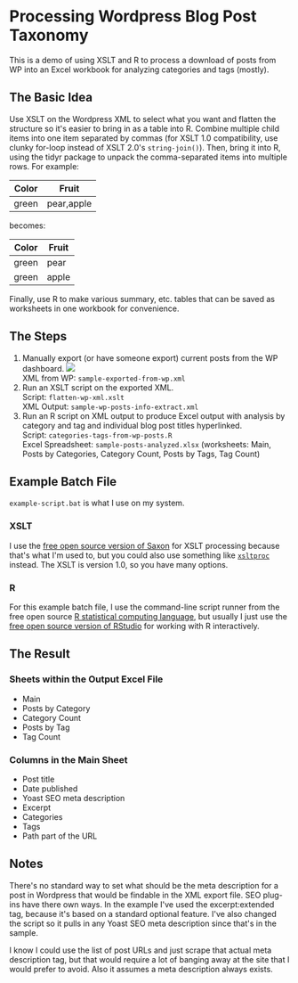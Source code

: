 # Processing Wordpress Blog Post Taxonomy #
This is a demo of using XSLT and R to process a download of posts from WP into an Excel workbook for analyzing categories and tags (mostly).

## The Basic Idea ##
Use XSLT on the Wordpress XML to select what you want and flatten the structure so it's easier to bring in as a table into R. Combine multiple child items into one item separated by commas (for XSLT 1.0 compatibility, use clunky for-loop instead of XSLT 2.0's `string-join()`). Then, bring it into R, using the tidyr package to unpack the comma-separated items into multiple rows. For example:

Color | Fruit
------|-------------
green | pear,apple |

becomes:

Color | Fruit
------|-------------
green | pear |
green | apple |

Finally, use R to make various summary, etc. tables that can be saved as worksheets in one workbook for convenience.
## The Steps ##

1. Manually export (or have someone export) current posts from the WP dashboard.
![](https://i.imgur.com/WySF0oS.png)<br>
XML from WP: `sample-exported-from-wp.xml`
1. Run an XSLT script on the exported XML.<br>
Script: `flatten-wp-xml.xslt` <br>
XML Output: `sample-wp-posts-info-extract.xml`
2. Run an R script on XML output to produce Excel output with analysis by category and tag and individual blog post titles hyperlinked.<br>
Script: `categories-tags-from-wp-posts.R`<br>
Excel Spreadsheet: `sample-posts-analyzed.xlsx` (worksheets: Main, Posts by Categories, Category Count, Posts by Tags, Tag Count)

## Example Batch File ##

`example-script.bat` is what I use on my system.

### XSLT ###

I use the [free open source version of Saxon](http://saxon.sourceforge.net/) for XSLT processing because that's what I'm used to, but you could also use something like [`xsltproc`](http://xmlsoft.org/XSLT/xsltproc.html) instead. The XSLT is version 1.0, so you have many options.

### R ###

For this example batch file, I use the command-line script runner from the free open source [R statistical computing language](https://www.r-project.org/), but usually I just use the [free open source version of RStudio](https://www.rstudio.com/products/RStudio/#Desktop) for working with R interactively.

## The Result

### Sheets within the Output Excel File

- Main
- Posts by Category
- Category Count
- Posts by Tag
- Tag Count

### Columns in the Main Sheet

- Post title
- Date published
- Yoast SEO meta description
- Excerpt
- Categories
- Tags
- Path part of the URL

## Notes

There's no standard way to set what should be the meta description for a post in Wordpress that would be findable in the XML export file. SEO plug-ins have there own ways. In the example I've used the excerpt:extended tag, because it's based on a standard optional feature. I've also changed the script so it pulls in any Yoast SEO meta description since that's in the sample. 

I know I could use the list of post URLs and just scrape that actual meta description tag, but that would require a lot of banging away at the site that I would prefer to avoid. Also it assumes a meta description always exists. 

